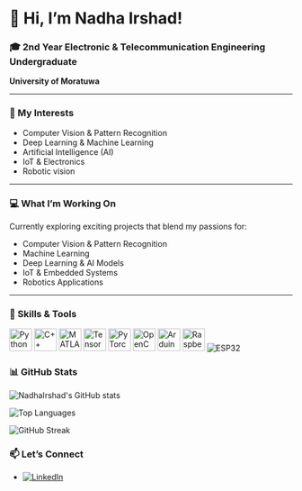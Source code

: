 # 👋 Hi, I’m Nadha Irshad!

### 🎓 2nd Year Electronic & Telecommunication Engineering Undergraduate  
**University of Moratuwa**

---

### 👀 My Interests  
- Computer Vision & Pattern Recognition  
- Deep Learning & Machine Learning  
- Artificial Intelligence (AI)  
- IoT & Electronics  
- Robotic vision  

---

### 💻 What I’m Working On  
Currently exploring exciting projects that blend my passions for:  
- Computer Vision & Pattern Recognition
- Machine Learning 
- Deep Learning & AI Models  
- IoT & Embedded Systems  
- Robotics Applications  

---

### 🚀 Skills & Tools

<img src="https://cdn.jsdelivr.net/gh/devicons/devicon/icons/python/python-original.svg" alt="Python" width="40" /> <img src="https://cdn.jsdelivr.net/gh/devicons/devicon/icons/cplusplus/cplusplus-original.svg" alt="C++" width="40" /> <img src="https://cdn.jsdelivr.net/gh/devicons/devicon/icons/matlab/matlab-original.svg" alt="MATLAB" width="40" /> <img src="https://cdn.jsdelivr.net/gh/devicons/devicon/icons/tensorflow/tensorflow-original.svg" alt="TensorFlow" width="40" /> <img src="https://cdn.jsdelivr.net/gh/devicons/devicon/icons/pytorch/pytorch-original.svg" alt="PyTorch" width="40" /> <img src="https://cdn.jsdelivr.net/gh/devicons/devicon/icons/opencv/opencv-original.svg" alt="OpenCV" width="40" /> <img src="https://cdn.jsdelivr.net/gh/devicons/devicon/icons/arduino/arduino-original.svg" alt="Arduino" width="40" /> <img src="https://cdn.jsdelivr.net/gh/devicons/devicon/icons/raspberrypi/raspberrypi-original.svg" alt="Raspberry Pi" width="40" /> ![ESP32](https://img.shields.io/badge/ESP32-008080?style=for-the-badge&logo=espressif&logoColor=white)


### 📊 GitHub Stats

![NadhaIrshad's GitHub stats](https://github-readme-stats.vercel.app/api?username=NadhaIrshad&show_icons=true&theme=radical)

![Top Languages](https://github-readme-stats.vercel.app/api/top-langs/?username=NadhaIrshad&layout=compact&theme=radical)

![GitHub Streak](https://github-readme-streak-stats.herokuapp.com/?user=NadhaIrshad&theme=radical)

### 📫 Let’s Connect  

- [![LinkedIn](https://img.shields.io/badge/LinkedIn-NadhaIrshad-blue?style=for-the-badge&logo=linkedin&logoColor=white)](http://www.linkedin.com/in/nadha-irshad-6aa525294)



